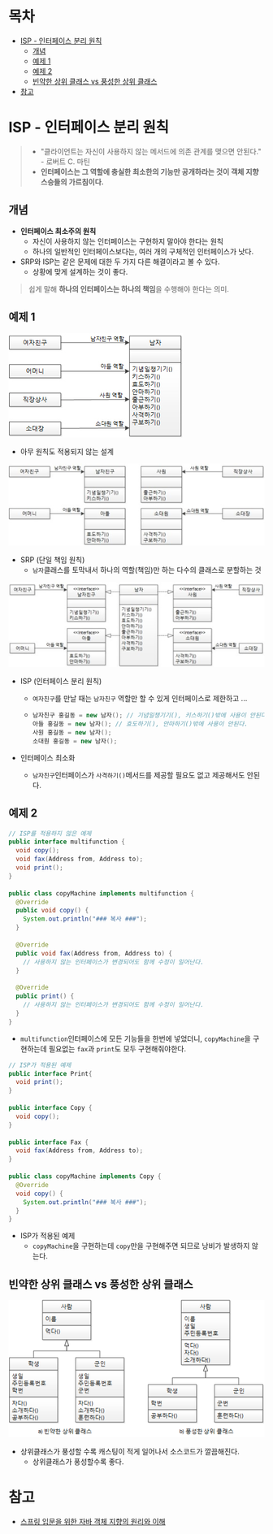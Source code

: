 # 목차

- [ISP - 인터페이스 분리 원칙](#isp---인터페이스-분리-원칙)
  * [개념](#개념)
  * [예제 1](#예제-1)
  * [예제 2](#예제-2)
  * [빈약한 상위 클래스 vs 풍성한 상위 클래스](#빈약한-상위-클래스-vs-풍성한-상위-클래스)
- [참고](#참고)





#  ISP - 인터페이스 분리 원칙

> * "클라이언트는 자신이 사용하지 않는 메서드에 의존 관계를 맺으면 안된다." - 로버트 C. 마틴
> * **인터페이스는 그 역할에 충실한 최소한의 기능만 공개하라는 것이 객체 지향 스승들의 가르침이다.**





## 개념

* **인터페이스 최소주의 원칙**
  * 자신이 사용하지 않는 인터페이스는 구현하지 말아야 한다는 원칙
  * 하나의 일반적인 인터페이스보다는, 여러 개의 구체적인 인터페이스가 낫다.
* SRP와 ISP는 같은 문제에 대한 두 가지 다른 해결이라고 볼 수 있다.
  * 상황에 맞게 설계하는 것이 좋다.

> 쉽게 말해 **하나의 인터페이스는 하나의 책임**을 수행해야 한다는 의미.



## 예제 1

![img](./image/1234544.png)

* 아무 원칙도 적용되지 않는 설계

![img](./image/151516141.png)

* SRP (단일 책임 원칙)
  * `남자`클래스를 토막내서 하나의 역할(책임)만 하는 다수의 클래스로 분할하는 것

![img](./image/515161512.png)

* ISP (인터페이스 분리 원칙)

  * `여자친구`를 만날 때는 `남자친구` 역할만 할 수 있게 인터페이스로 제한하고 ...

  * ```java
    남자친구 홍길동 = new 남자(); // 기념일챙기기(), 키스하기()밖에 사용이 안된다.
    아들 홍길동 = new 남자(); // 효도하기(), 안마하기()밖에 사용이 안된다.
    사원 홍길동 = new 남자();
    소대원 홍길동 = new 남자();
    ```

* 인터페이스 최소화

  * `남자친구`인터페이스가 `사격하기()`메서드를 제공할 필요도 없고 제공해서도 안된다.





## 예제 2

```java
// ISP를 적용하지 않은 예제
public interface multifunction {
  void copy();
  void fax(Address from, Address to);
  void print();
}

public class copyMachine implements multifunction {
  @Override
  public void copy() {
    System.out.println("### 복사 ###");
  }
  
  @Override
  public void fax(Address from, Address to) {
    // 사용하지 않는 인터페이스가 변경되어도 함께 수정이 일어난다.
  }
  
  @Override
  public print() {
    // 사용하지 않는 인터페이스가 변경되어도 함께 수정이 일어난다.
  }
}
```

* `multifunction`인터페이스에 모든 기능들을 한번에 넣었더니, `copyMachine`을 구현하는데 필요없는 `fax`과 `print`도 모두 구현해줘야한다.

```java
// ISP가 적용된 예제
public interface Print{
  void print();
}

public interface Copy {
  void copy();
}

public interface Fax {
  void fax(Address from, Address to);
}

public class copyMachine implements Copy {
  @Override
  void copy() {
    System.out.println("### 복사 ###");
  }
}
```

* ISP가 적용된 예제
  * `copyMachine`을 구현하는데 `copy`만을 구현해주면 되므로 낭비가 발생하지 않는다.





## 빈약한 상위 클래스 vs 풍성한 상위 클래스

![Screenshot](./image/1541916340635.png)

* 상위클래스가 풍성할 수록 캐스팅이 적게 일어나서 소스코드가 깔끔해진다.
  * 상위클래스가 풍성할수록 좋다.





# 참고

* [스프링 입문을 위한 자바 객체 지향의 원리와 이해](http://www.yes24.com/Product/Goods/17350624)